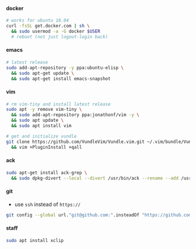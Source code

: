 #### docker
```sh
# works for ubuntu 18.04
curl -fsSL get.docker.com | sh \
  && sudo usermod -a -G docker $USER
  # reboot (not just logout-login back)
```

#### emacs
```sh
# latest release
sudo add-apt-repository -y ppa:ubuntu-elisp \
  && sudo apt-get update \
  && sudo apt-get install emacs-snapshot
```

#### vim
```sh
# rm vim-tiny and install latest release
sudo apt -y remove vim-tiny \
  && sudo add-apt-repository ppa:jonathonf/vim -y \
  && sudo apt update \
  && sudo apt install vim

# get and initialize vundle
git clone https://github.com/VundleVim/Vundle.vim.git ~/.vim/bundle/Vundle.vim \
  && vim +PluginInstall +qall
```

#### ack
```sh
sudo apt-get install ack-grep \
  && sudo dpkg-divert --local --divert /usr/bin/ack --rename --add /usr/bin/ack-grep
```

#### git
*  use `ssh` instead of `https://`
```sh
git config --global url."git@github.com:".insteadOf "https://github.com/"
```

#### staff
```sh
sudo apt install xclip
```

